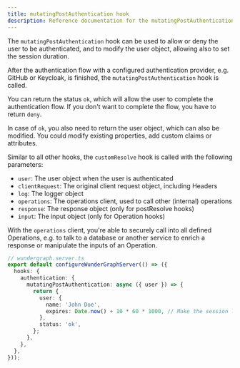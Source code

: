 ```yaml
---
title: mutatingPostAuthentication hook
description: Reference documentation for the mutatingPostAuthentication hook
---
```


The `mutatingPostAuthentication` hook can be used to allow or deny the user to be authenticated,
and to modify the user object, allowing also to set the session duration.

After the authentication flow with a configured authentication provider, e.g. GitHub or Keycloak, is finished,
the `mutatingPostAuthentication` hook is called.

You can return the status `ok`,
which will allow the user to complete the authentication flow.
If you don't want to complete the flow,
you have to return `deny`.

In case of `ok`,
you also need to return the user object,
which can also be modified.
You could modify existing properties,
add custom claims or attributes.

Similar to all other hooks,
the `customResolve` hook is called with the following parameters:

- `user`: The user object when the user is authenticated
- `clientRequest`: The original client request object, including Headers
- `log`: The logger object
- `operations`: The operations client, used to call other (internal) operations
- `response`: The response object (only for postResolve hooks)
- `input`: The input object (only for Operation hooks)

With the `operations` client,
you're able to securely call into all defined Operations,
e.g. to talk to a database or another service to enrich a response or manipulate the inputs of an Operation.

```typescript
// wundergraph.server.ts
export default configureWunderGraphServer(() => ({
  hooks: {
    authentication: {
      mutatingPostAuthentication: async ({ user }) => {
        return {
          user: {
            name: 'John Doe',
            expires: Date.now() + 10 * 60 * 1000, // Make the session last 10 minutes
          },
          status: 'ok',
        };
      },
    },
  },
}));
```
